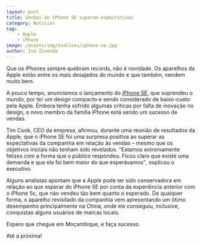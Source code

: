 ```yaml
---
layout: post
title: Vendas do iPhone SE superam expectativas
category: Noticias
tag: 
    - Apple
    - iPhone
image: /assets/img/analises/iphone-se.jpg
author: Ivo Zinenda
---
```


Que os iPhones sempre quebram records, não é novidade.
Os aparelhos da Apple estão entre os mais desajados do mundo e que também, vendem muito bem.

A pouco tempo, anunciamos o lançamento do [iPhone SE](http://maningtech.github.io/maningtech/analises/2016/04/11/iphone-se.html), que suprendeu o mundo, por ter um design compacto e sendo considerado de baixo-custo pela Apple.
Embora tenha sofrido algumas criticas por falta de inovação no design, o novo membro da família iPhone está sendo um sucesso de vendas.

Tim Cook, CEO da empresa, afirmou, durante uma reunião de resultados da Apple, que o iPhone SE foi uma surpresa positiva ao superar as expectativas da companhia em relação às vendas – mesmo que os objetivos iniciais não tenham sido revelados. 
<q title="Afirmação de Tim Cook">Estamos extremamente felizes com a forma que o público respondeu. 
Ficou claro que existe uma demanda e que ela foi bem maior do que esperávamos</q>, explicou o executivo.

Alguns analistas apontam que a Apple pode ter sido conservadora em relação ao que esperar do iPhone SE por conta da experiência anterior com o iPhone 5c, que não vendeu tão bem quanto o esperado. 
De qualquer forma, o aparelho revisitado da companhia vem apresentando um ótimo desempenho principalmente na China, onde ele conseguiu, inclusive, conquistas alguns usuários de marcas locais.

Espero que chegue em Moçambique, e faça sucesso.

Até a próxima!